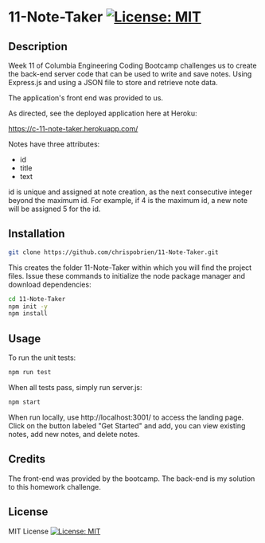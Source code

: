# 11-Note-Taker [![License: MIT](https://img.shields.io/badge/License-MIT-yellow.svg)](https://opensource.org/licenses/MIT)

## Description

Week 11 of Columbia Engineering Coding Bootcamp challenges us to create the back-end server code that can be used to write and save notes. Using Express.js and using a JSON file to store and retrieve note data.

The application's front end was provided to us.

As directed, see the deployed application here at Heroku:

https://c-11-note-taker.herokuapp.com/

Notes have three attributes:

* id
* title
* text

id is unique and assigned at note creation, as the next consecutive integer beyond the maximum id. For example, if 4 is the maximum id, a new note will be assigned 5 for the id.

## Installation

```sh
git clone https://github.com/chrispobrien/11-Note-Taker.git
```

This creates the folder 11-Note-Taker within which you will find the project files. Issue these commands to initialize the node package manager and download dependencies:

```sh
cd 11-Note-Taker
npm init -y
npm install
```

## Usage

To run the unit tests:
```sh
npm run test
```

When all tests pass, simply run server.js:

```sh
npm start
```

When run locally, use http://localhost:3001/ to access the landing page. Click on the button labeled "Get Started" and add, you can view existing notes, add new notes, and delete notes.

## Credits

The front-end was provided by the bootcamp. The back-end is my solution to this homework challenge.

## License

MIT License [![License: MIT](https://img.shields.io/badge/License-MIT-yellow.svg)](https://opensource.org/licenses/MIT)